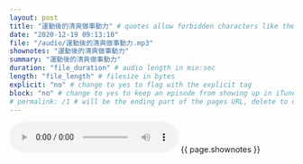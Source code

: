 ```yaml
---
layout: post
title: "運動後的清爽做事動力" # quotes allow forbidden characters like the colon
date: "2020-12-19 09:13:10"
file: "/audio/運動後的清爽做事動力.mp3"
shownotes: "運動後的清爽做事動力"
summary: "運動後的清爽做事動力"
duration: "file_duration" # audio length in min:sec
length: "file_length" # filesize in bytes
explicit: "no" # change to yes to flag with the explicit tag
block: "no" # change to yes to keep an episode from showing up in iTunes
# permalink: /1 # will be the ending part of the pages URL, delete to default to the title
---
```


<audio controls>
<source src="{{site.url}}{{site.baseurl}}{{ page.file }}" type="audio/x-mp3">
Your browser does not support the audio element.
</audio>
{{ page.shownotes }}

